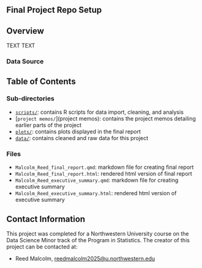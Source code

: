 ## Final Project Repo Setup

## Overview

TEXT TEXT

### Data Source

## Table of Contents

### Sub-directories

- [`scripts/`](scripts): contains R scripts for data import, cleaning, and analysis
- [`project memos/`](project memos): contains the project memos detailing earlier parts of the project
- [`plots/`](plots): contains plots displayed in the final report
- [`data/`](data): contains cleaned and raw data for this project

### Files

- `Malcolm_Reed_final_report.qmd`: markdown file for creating final report
- `Malcolm_Reed_final_report.html`: rendered html version of final report
- `Malcolm_Reed_executive_summary.qmd`: markdown file for creating executive summary
- `Malcolm_Reed_executive_summary.html`: rendered html version of executive summary

## Contact Information

This project was completed for a Northwestern University course on the Data
Science Minor track of the Program in Statistics. The creator of this project
can be contacted at:

- Reed Malcolm, reedmalcolm2025@u.northwestern.edu